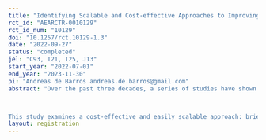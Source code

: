 ```yaml
---
title: "Identifying Scalable and Cost-effective Approaches to Improving Parenting Practices for Young Children in Developing Settings"
rct_id: "AEARCTR-0010129"
rct_id_num: "10129"
doi: "10.1257/rct.10129-1.3"
date: "2022-09-27"
status: "completed"
jel: "C93, I21, I25, J13"
start_year: "2022-07-01"
end_year: "2023-11-30"
pi: "Andreas de Barros andreas.de.barros@gmail.com"
abstract: "Over the past three decades, a series of studies have shown that providing mothers in developing countries with guidance on how to offer psychosocial stimulation can improve the cognitive and social-emotional outcomes of their young children over the short- and medium-term, and in some cases, their probability of employment and wages during adulthood. However, the ways in which mother training for early stimulation has been provided, - for example, through home visits, existing social programs, and mother groups—are costly and challenging to scale. 

This study examines a cost-effective and easily scalable approach: brief audio recordings delivered to mothers by phone targetting beneficiaries of India’s public childcare system, the Integrated Child Development Services (ICDS). We conduct a randomized evaluation of a program developed by an Indian non-profit (Dost Education) that provides mothers with regular audio recordings with guidance on how to offer psychosocial stimulation to children from 6 to 30 months. "
layout: registration
---
```



